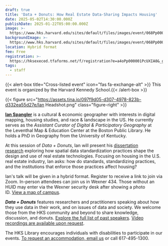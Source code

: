 ```yaml
---
draft: true
title: 'Data + Donuts: How Real Estate Data-Sharing Impacts Housing'
date: 2025-05-02T14:30:00.000Z
publishDate: 2025-01-22T05:00:00.000Z
image: >-
  https://www.hks.harvard.edu/sites/default/files/images/event/068Pp00000C9z0XIAR.jpg
backgroundImage: >-
  https://www.hks.harvard.edu/sites/default/files/images/event/068Pp00000C9z0XIAR.jpg
location: Hybrid format
fee: Free
registration: >-
  https://hksexeced.tfaforms.net/f/registration?e=a4oPp000001PcUXIA0&_gl=1*11gym2u*_gcl_au*MTk1NzM0OTEzNC4xNzM2NDUxMjE4*_ga*MTcyMjczMDk4NC4xNzM2NDUxMjE4*_ga_72NC9RC7VN*MTczNzU4MDgxNy4xLjEuMTczNzU4MDk3Ny4yMC4wLjU3NTk5MzkyMA..
tags:
  - staff
---
```


{{\< alert-box title="Cross-listed event" icon="fas fa-exchange-alt" >}} This event is organized by the Harvard Kennedy School.{{\< /alert-box >}}

{{< figure src="https://assets.tina.io/097f9d05-d307-4978-823b-d332ea55d27e/Ian Headshot.png" class="figure-right" >}}

**[Ian Spangler](https://itspangler.com/)** is a cultural & economic geographer with interests in digital mapping, housing studies, and race & landscape in the US. He currently serves as the *Assistant Curator of Digital & Participatory Geography* at the Leventhal Map & Education Center at the Boston Public Library. He holds a PhD in Geography from the University of Kentucky.

At this session of *Data + Donuts*, Ian will present his [dissertation research](https://itspangler.com/research/platform-real-estate/) exploring how spatial data standardization practices shape the design and use of real estate technologies. Focusing on housing in the U.S. real estate industry, Ian asks: how do standards, standardizing practices, and the institutions that enforce those practices affect housing?

Ian's talk will be given in a hybrid format. Register to receive a link to join via Zoom. In-person attendees can join us in Wexner 434. Those without an HUID may enter via the Wexner security desk after showing a photo ID. [View a map of campus](https://www.hks.harvard.edu/more/contact-us#maps-directions).

***Data + Donuts*** features researchers and practitioners speaking about how they use data in their work, and on issues of data and society. We welcome those from the HKS community and beyond to share knowledge, discussion, and donuts. [Explore the full list of past speakers](https://www.hks.harvard.edu/faculty-research/library-knowledge-services/research-services-resources/data-services#past-data---donuts-speakers). [Video recordings are available upon request](mailto:alessandra_seiter@hks.harvard.edu).

The HKS Library encourages individuals with disabilities to participate in our events. [To request an accommodation, email us](mailto:library_research@hks.harvard.edu) or call 617-495-1300.
